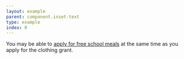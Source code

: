 ```yaml
---
layout: example
parent: component.inset-text
type: example
index: 0
---
```


<div class="ds_inset-text">
    <div class="ds_inset-text__text">
        You may be able to <a href="#">apply for free school meals</a> at the same time as you apply for the clothing grant.
    </div>
</div>
